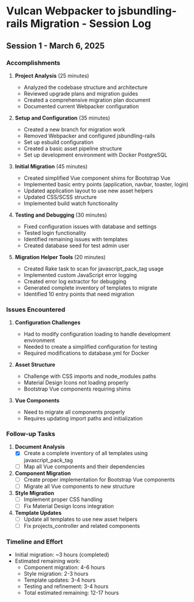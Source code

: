 # Vulcan Webpacker to jsbundling-rails Migration - Session Log

## Session 1 - March 6, 2025

### Accomplishments

1. **Project Analysis** (25 minutes)
   - Analyzed the codebase structure and architecture
   - Reviewed upgrade plans and migration guides
   - Created a comprehensive migration plan document
   - Documented current Webpacker configuration

2. **Setup and Configuration** (35 minutes)
   - Created a new branch for migration work
   - Removed Webpacker and configured jsbundling-rails
   - Set up esbuild configuration
   - Created a basic asset pipeline structure
   - Set up development environment with Docker PostgreSQL

3. **Initial Migration** (45 minutes)
   - Created simplified Vue component shims for Bootstrap Vue
   - Implemented basic entry points (application, navbar, toaster, login)
   - Updated application layout to use new asset helpers
   - Updated CSS/SCSS structure
   - Implemented build watch functionality

4. **Testing and Debugging** (30 minutes)
   - Fixed configuration issues with database and settings
   - Tested login functionality
   - Identified remaining issues with templates
   - Created database seed for test admin user

5. **Migration Helper Tools** (20 minutes)
   - Created Rake task to scan for javascript_pack_tag usage
   - Implemented custom JavaScript error logging
   - Created error log extractor for debugging
   - Generated complete inventory of templates to migrate
   - Identified 10 entry points that need migration

### Issues Encountered

1. **Configuration Challenges**
   - Had to modify configuration loading to handle development environment
   - Needed to create a simplified configuration for testing
   - Required modifications to database.yml for Docker

2. **Asset Structure**
   - Challenge with CSS imports and node_modules paths
   - Material Design Icons not loading properly
   - Bootstrap Vue components requiring shims

3. **Vue Components**
   - Need to migrate all components properly
   - Requires updating import paths and initialization

### Follow-up Tasks

1. **Document Analysis**
   - [x] Create a complete inventory of all templates using javascript_pack_tag
   - [ ] Map all Vue components and their dependencies

2. **Component Migration**
   - [ ] Create proper implementation for Bootstrap Vue components
   - [ ] Migrate all Vue components to new structure

3. **Style Migration**
   - [ ] Implement proper CSS handling
   - [ ] Fix Material Design Icons integration

4. **Template Updates**
   - [ ] Update all templates to use new asset helpers
   - [ ] Fix projects_controller and related components

### Timeline and Effort

- Initial migration: ~3 hours (completed)
- Estimated remaining work:
  - Component migration: 4-6 hours
  - Style migration: 2-3 hours
  - Template updates: 3-4 hours
  - Testing and refinement: 3-4 hours
  - Total estimated remaining: 12-17 hours